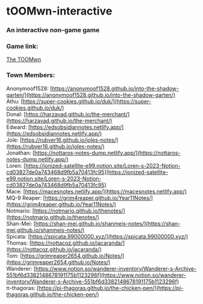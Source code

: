 # tOOMwn-interactive
### An interactive non-game game

### Game link:  
[The TOOMwn](https://the-toomwn.github.io/town-interactive/)

### Town Members:  
Anonymoof1528: [https://anonymoof1528.github.io/into-the-shadow-garten/](https://anonymoof1528.github.io/into-the-shadow-garten/)  
Athu: [https://super-cookies.github.io/duk/](https://super-cookies.github.io/duk/)  
Donal: [https://harzavad.github.io/the-merchant/](https://harzavad.github.io/the-merchant/)  
Edward: [https://edsobsidiannotes.netlify.app/](https://edsobsidiannotes.netlify.app/)  
Jole: [https://rubver16.github.io/joles-notes/](https://rubver16.github.io/joles-notes/)  
Jonathan: [https://nottaros-notes-dump.netlify.app/](https://nottaros-notes-dump.netlify.app/)  
Loren: [https://ionized-satellite-e99.notion.site/Loren-s-2023-Notion-cd03827de0a743468d9fb5a70413fc95](https://ionized-satellite-e99.notion.site/Loren-s-2023-Notion-cd03827de0a743468d9fb5a70413fc95)  
Mace: [https://macesnotes.netlify.app/](https://macesnotes.netlify.app/)  
MQ-9 Reaper: [https://grim4reaper.github.io/Year11Notes/](https://grim4reaper.github.io/Year11Notes/)  
Notmario: [https://notmario.github.io/thenotes/](https://notmario.github.io/thenotes/)  
Shan-Mei: [https://shan-mei.github.io/shanmeis-notes/](https://shan-mei.github.io/shanmeis-notes/)  
Spicata: [https://spicata.99000000.xyz/](https://spicata.99000000.xyz/)  
Thomas: [https://nottacoz.github.io/jacaranda/](https://nottacoz.github.io/jacaranda/)  
Tom: [https://grimreaper2654.github.io/Notes/](https://grimreaper2654.github.io/Notes/)  
Wanderer: [https://www.notion.so/wanderer-inventory/Wanderer-s-Archive-551bf6d3382148678191175b1123296f](https://www.notion.so/wanderer-inventory/Wanderer-s-Archive-551bf6d3382148678191175b1123296f)  
π-thagoras: [https://pi-thagoras.github.io/the-chicken-pen/](https://pi-thagoras.github.io/the-chicken-pen/)  
